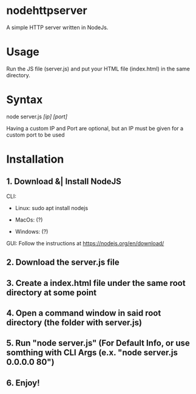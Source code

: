 # nodehttpserver
A simple HTTP server written in NodeJs.

# Usage
Run the JS file (server.js) and put your HTML file (index.html) in the same directory.

# Syntax
node server.js *[ip]* *[port]*

Having a custom IP and Port are optional, but an IP must be given for a custom port to be used

# Installation
## 1. Download &| Install NodeJS
CLI: 

- Linux: sudo apt install nodejs

- MacOs: (?)

- Windows: (?)

GUI: Follow the instructions at https://nodejs.org/en/download/

## 2. Download the server.js file
## 3. Create a index.html file under the same root directory at some point
## 4. Open a command window in said root directory (the folder with server.js)
## 5. Run "node server.js" (For Default Info, or use somthing with CLI Args (e.x. "node server.js 0.0.0.0 80")
## 6. Enjoy!

